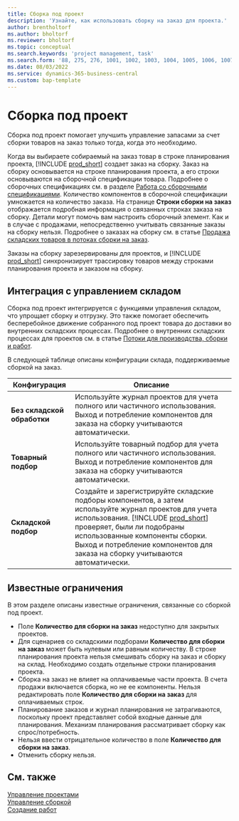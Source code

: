 ```yaml
---
title: Сборка под проект
description: 'Узнайте, как использовать сборку на заказ для проекта.'
author: brentholtorf
ms.author: bholtorf
ms.reviewer: bholtorf
ms.topic: conceptual
ms.search.keywords: 'project management, task'
ms.search.form: '88, 275, 276, 1001, 1002, 1003, 1004, 1005, 1006, 1007, 1020'
ms.date: 08/03/2022
ms.service: dynamics-365-business-central
ms.custom: bap-template
---
```

# <a name="assemble-to-project"></a>Сборка под проект

Сборка под проект помогает улучшить управление запасами за счет сборки товаров на заказ только тогда, когда это необходимо.

Когда вы выбираете собираемый на заказ товар в строке планирования проекта, [!INCLUDE [prod_short](includes/prod_short.md)] создает заказ на сборку. Заказ на сборку основывается на строке планирования проекта, а его строки основываются на сборочной спецификации товара. Подробнее о сборочных спецификациях см. в разделе [Работа со сборочными спецификациями](assembly-how-work-assembly-boms.md). Количество компонентов в сборочной спецификации умножается на количество заказа. На странице **Строки сборки на заказ** отображается подробная информация о связанных строках заказа на сборку. Детали могут помочь вам настроить сборочный элемент. Как и в случае с продажами, непосредственно учитывать связанные заказы на сборку нельзя. Подробнее о заказах на сборку см. в статье [Продажа складских товаров в потоках сборки на заказ](assembly-how-to-sell-inventory-items-in-assemble-to-order-flows.md).

Заказы на сборку зарезервированы для проектов, и [!INCLUDE [prod_short](includes/prod_short.md)] синхронизирует трассировку товаров между строками планирования проекта и заказом на сборку.

## <a name="integrate-with-warehouse-management"></a>Интеграция с управлением складом

Сборка под проект интегрируется с функциями управления складом, что упрощает сборку и отгрузку. Это также помогает обеспечить бесперебойное движение собранного под проект товара до доставки во внутренних складских процессах. Подробнее о внутренних складских процессах для проектов см. в статье [Потоки для производства, сборки и работ](design-details-internal-warehouse-flows.md#flows-to-and-from-assembly-in-a-basic-warehouse-configuration).

В следующей таблице описаны конфигурации склада, поддерживаемые сборкой на заказ.

|Конфигурация  |Описание  |
|---------|---------|
|**Без складской обработки**|Используйте журнал проектов для учета полного или частичного использования. Выход и потребление компонентов для заказа на сборку учитываются автоматически.         |
|**Товарный подбор**|Используйте товарный подбор для учета полного или частичного использования. Выход и потребление компонентов для заказа на сборку учитываются автоматически.          |
|**Складской подбор**|Создайте и зарегистрируйте складские подборы компонентов, а затем используйте журнал проектов для учета использования. [!INCLUDE [prod_short](includes/prod_short.md)] проверяет, были ли подобраны использованные компоненты сборки. Выход и потребление компонентов для заказа на сборку учитываются автоматически.         |

## <a name="known-limitations"></a>Известные ограничения

В этом разделе описаны известные ограничения, связанные со сборкой под проект.

* Поле **Количество для сборки на заказ** недоступно для закрытых проектов.
* Для сценариев со складскими подборами **Количество для сборки на заказ** может быть нулевым или равным количеству. В строке планирования проекта нельзя смешивать сборку на заказ и сборку на склад. Необходимо создать отдельные строки планирования проекта.
* Сборка на заказ не влияет на оплачиваемые части проекта. В счета продажи включается сборка, но не ее компоненты. Нельзя редактировать поле **Количество для сборки на заказ** для оплачиваемых строк.
* Планирование заказов и журнал планирования не затрагиваются, поскольку проект представляет собой входные данные для планирования. Механизм планирования рассматривает сборку как спрос/потребность.
* Нельзя ввести отрицательное количество в поле **Количество для сборки на заказ**.
* Отменить сборку нельзя.

## <a name="see-also"></a>См. также

[Управление проектами](projects-manage-projects.md)  
[Управление сборкой](assembly-assemble-items.md)  
[Создание работ](projects-how-create-jobs.md)
